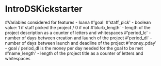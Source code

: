# IntroDSKickstarter
#Variables considered for features - Ioana 
#'goal'
#'staff_pick' - boolean value: 1 if staff picked the project / 0 if not
#'blurb_length' - length of the project description as a counter of letters and whitespaces
#'period_lc' - number of days between creation and launch of the project
#'period_dl' - number of days between launch and deadline of the project
#'money_pday' - goal / period_dl is the money per day needed for the goal to be met
#'name_length' - length of the project title as a counter of letters and whitespaces
